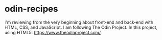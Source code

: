# odin-recipes
I'm reviewing from the very beginning about front-end and back-end with HTML, CSS, and JavaScript.
I am following The Odin Project.
In this project, using HTML5.
https://www.theodinproject.com/
